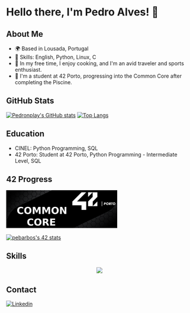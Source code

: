 # Hello there, I'm Pedro Alves! 👋

## About Me

- 🌍 Based in Lousada, Portugal
- 💼 Skills: English, Python, Linux, C
- 🍳 In my free time, I enjoy cooking, and I'm an avid traveler and sports enthusiast.
- 🚀 I'm a student at 42 Porto, progressing into the Common Core after completing the Piscine.

## GitHub Stats
[![Pedronplay's GitHub stats](https://github-readme-stats.vercel.app/api?username=Pedronplay&show_icons=true&theme=github_dark&hide=stars,issues,contribs&hide_border=true&rank_icon=github)](https://github.com/Pedronplay/)
[![Top Langs](https://github-readme-stats.vercel.app/api/top-langs/?username=Pedronplay&show_icons=true&theme=github_dark&hide_border=true&layout=compact)](https://github.com/Pedronplay)

## Education
- CINEL: Python Programming, SQL
- 42 Porto: Student at 42 Porto, Python Programming - Intermediate Level, SQL

## 42 Progress
<p align="left">
      <a href="https://github.com/Pedronplay/commoncore42">
    <img src="https://github.com/Pedronplay/Pedronplay/blob/cdbf024955cffbf6ea411b672ad714062563b2fc/profile/CoomonCoreBanner.png" width="300"/>
          
</p>
<p align="left">
  <a href="https://github.com/Pedronplay/commoncore42">
    <img src="https://badge.mediaplus.ma/greenbinary/pebarbos?1337Badge=off&UM6P=off" alt="pebarbos's 42 stats" />
  </a>
</p>

## Skills
<p align="center">
  <a href="https://skillicons.dev">
    <img src="https://skillicons.dev/icons?i=c,python,git,github,arduino,postgres,mysql,linux,bash,neovim,ubuntu" />
    </a>
  </p>

## Contact
<a href='https://www.linkedin.com/in/pedro-alves-5287a3a4/' target="_blank">
    <img alt='Linkedin' src='https://img.shields.io/badge/LinkedIn-100000?style=flat&logo=Linkedin&logoColor=white&labelColor=0A66C2&color=0A66C2'/></a>
</a>

